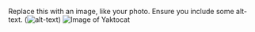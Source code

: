 Replace this with an image, like your photo. Ensure you include some alt-text.
(![alt-text](image-https://octodex.github.com/images/yaktocat.png))
![Image of Yaktocat](https://octodex.github.com/images/yaktocat.png)
